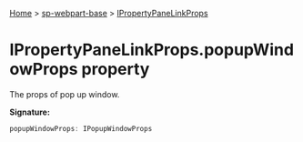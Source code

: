 <!-- docId=sp-webpart-base.ipropertypanelinkprops.popupwindowprops -->

[Home](./index.md) &gt; [sp-webpart-base](./sp-webpart-base.md) &gt; [IPropertyPaneLinkProps](./sp-webpart-base.ipropertypanelinkprops.md)

# IPropertyPaneLinkProps.popupWindowProps property

The props of pop up window.

**Signature:**
```javascript
popupWindowProps: IPopupWindowProps
```
